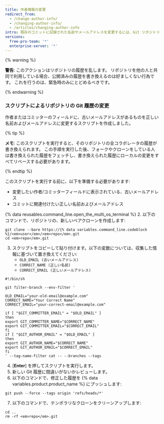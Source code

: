 ```yaml
---
title: 作者情報の変更
redirect_from:
  - /change-author-info/
  - /changing-author-info/
  - /articles/changing-author-info
intro: 既存のコミットに記録された名前やメールアドレスを変更するには、Git リポジトリの履歴全体を書き換える必要があります。
versions:
  free-pro-team: '*'
  enterprise-server: '*'
---
```


{% warning %}

**警告**: このアクションはリポジトリの履歴を乱します。 リポジトリを他の人と共同で利用している場合、公開済みの履歴を書き換えるのは好ましくない行為です。 これを行うのは、緊急時のみにとどめるべきです。

{% endwarning %}

### スクリプトによるリポジトリの Git 履歴の変更

作者またはコミッターのフィールドに、古いメールアドレスがあるものを正しい名前およびメールアドレスに変更するスクリプトを作成しました。

{% tip %}

**メモ**: このスクリプトを実行すると、そのリポジトリの全コラボレータの履歴が書き換えられます。 この手順を実行した後、フォークやクローンをしている人は書き換えられた履歴をフェッチし、書き換えられた履歴にローカルの変更をすべてリベースする必要があります。

{% endtip %}

このスクリプトを実行する前に、以下を準備する必要があります:

* 変更したい作者/コミッターフィールドに表示されている、古いメールアドレス
* コミットに関連付けたい正しい名前およびメールアドレス

{% data reusables.command_line.open_the_multi_os_terminal %}
2. 以下のコマンドで、リポジトリの、新しいベアクローンを作成します:
  ```shell
  git clone --bare https://{% data variables.command_line.codeblock %}/<em>user</em>/<em>repo</em>.git
  cd <em>repo</em>.git
  ```
3. スクリプトをコピーして貼り付けます。以下の変数については、収集した情報に基づいて置き換えてください:
    * `OLD_EMAIL (古いメールアドレス)`
    * `CORRECT_NAME (正しい名前)`
    * `CORRECT_EMAIL (正しいメールアドレス)`

  ```shell
  #!/bin/sh

  git filter-branch --env-filter '

  OLD_EMAIL="your-old-email@example.com"
  CORRECT_NAME="Your Correct Name"
  CORRECT_EMAIL="your-correct-email@example.com"

  if [ "$GIT_COMMITTER_EMAIL" = "$OLD_EMAIL" ]
  then
  export GIT_COMMITTER_NAME="$CORRECT_NAME"
  export GIT_COMMITTER_EMAIL="$CORRECT_EMAIL"
  fi
  if [ "$GIT_AUTHOR_EMAIL" = "$OLD_EMAIL" ]
  then
  export GIT_AUTHOR_NAME="$CORRECT_NAME"
  export GIT_AUTHOR_EMAIL="$CORRECT_EMAIL"
  fi
  ' --tag-name-filter cat -- --branches --tags
  ```

4. [**Enter**] を押してスクリプトを実行します。
5. 新しい Git 履歴に間違いがないかレビューします。
6. 以下のコマンドで、修正した履歴を {% data variables.product.product_name %} にプッシュします:
  ```shell
  git push --force --tags origin 'refs/heads/*'
  ```
7. 以下のコマンドで、テンポラリなクローンをクリーンアップします:
  ```shell
  cd ..
  rm -rf <em>repo</em>.git
  ```
